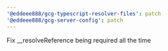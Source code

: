 ```yaml
---
'@eddeee888/gcg-typescript-resolver-files': patch
'@eddeee888/gcg-server-config': patch
---
```


Fix \_\_resolveReference being required all the time
